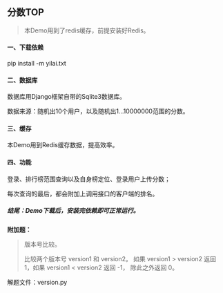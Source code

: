 ## 分数TOP

> 本Demo用到了redis缓存，前提安装好Redis。

#### 一、下载依赖

pip install -m yilai.txt

#### 二、数据库

数据库用Django框架自带的Sqlite3数据库。

数据来源：随机出10个用户，以及随机出1...10000000范围的分数。

#### 三、缓存

本Demo用到Redis缓存数据，提高效率。

#### 四、功能

登录、排行榜范围查询以及自身榜定位、登录用户上传分数；

每次查询的最后，都会附加上调用接口的客户端的排名。

##### 结尾：Demo下载后，安装完依赖即可正常运行。



**附加题：**

> 版本号比较。
>
> 比较两个版本号 version1 和 version2。
> 如果 version1 > version2 返回 1，如果 version1 < version2 返回 -1， 除此之外返回 0。

解题文件：version.py